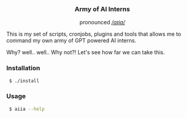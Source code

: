 <p align="center">
  <h3 align="center">Army of AI Interns</h3>
</p>
<p align="center">
  pronounced <i><a href="https://www.youtube.com/watch?v=ge8lcPH-qMg">/aɪjɑ/</a></i>
</p>

This is my set of scripts, cronjobs, plugins and tools that allows me to command my own army of GPT powered AI interns.

Why? well.. well.. Why not?!
Let's see how far we can take this.


### Installation

```bash
 $ ./install
```

### Usage

```bash
 $ aiia --help
```

